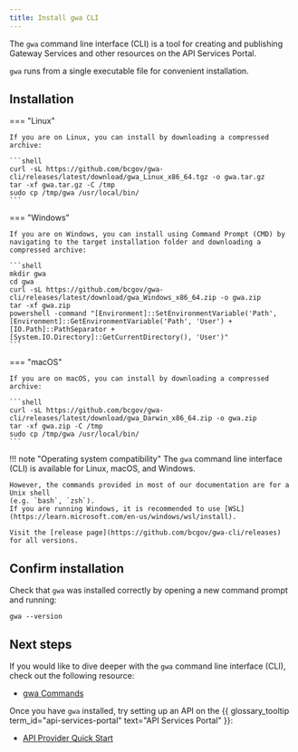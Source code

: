 ```yaml
---
title: Install gwa CLI
---
```


<!-- overview -->

The `gwa` command line interface (CLI) is a tool for creating and publishing
Gateway Services and other resources on the API Services Portal.

`gwa` runs from a single executable file for convenient installation.

## Installation

=== "Linux"

    If you are on Linux, you can install by downloading a compressed archive:

    ```shell
    curl -sL https://github.com/bcgov/gwa-cli/releases/latest/download/gwa_Linux_x86_64.tgz -o gwa.tar.gz
    tar -xf gwa.tar.gz -C /tmp
    sudo cp /tmp/gwa /usr/local/bin/
    ```

=== "Windows"

    If you are on Windows, you can install using Command Prompt (CMD) by 
    navigating to the target installation folder and downloading a compressed archive:

    ```shell
    mkdir gwa
    cd gwa
    curl -sL https://github.com/bcgov/gwa-cli/releases/latest/download/gwa_Windows_x86_64.zip -o gwa.zip
    tar -xf gwa.zip
    powershell -command "[Environment]::SetEnvironmentVariable('Path', [Environment]::GetEnvironmentVariable('Path', 'User') + [IO.Path]::PathSeparator + [System.IO.Directory]::GetCurrentDirectory(), 'User')"
    ```

=== "macOS"

    If you are on macOS, you can install by downloading a compressed archive:

    ```shell
    curl -sL https://github.com/bcgov/gwa-cli/releases/latest/download/gwa_Darwin_x86_64.zip -o gwa.zip
    tar -xf gwa.zip -C /tmp
    sudo cp /tmp/gwa /usr/local/bin/
    ```

!!! note "Operating system compatibility"
    The `gwa` command line interface (CLI) is available for Linux, macOS, and Windows.

    However, the commands provided in most of our documentation are for a Unix shell
    (e.g. `bash`, `zsh`).
    If you are running Windows, it is recommended to use [WSL](https://learn.microsoft.com/en-us/windows/wsl/install).

    Visit the [release page](https://github.com/bcgov/gwa-cli/releases) for all versions.

## Confirm installation

Check that `gwa` was installed correctly by opening a new command prompt and running:

```shell linenums="0"
gwa --version
```

## Next steps

If you would like to dive deeper with the `gwa` command line interface (CLI),
check out the following resource:

- [gwa Commands](/reference/gwa-commands.md)

Once you have `gwa` installed, try setting up an API on
the
{{ glossary_tooltip term_id="api-services-portal" text="API Services Portal" }}:

- [API Provider Quick Start](/tutorials/quick-start.md)
